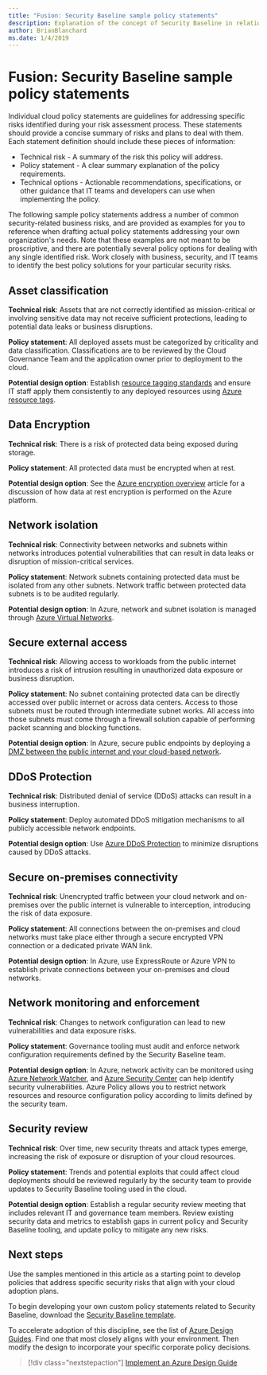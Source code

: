 ```yaml
---
title: "Fusion: Security Baseline sample policy statements"
description: Explanation of the concept of Security Baseline in relation to cloud governance
author: BrianBlanchard
ms.date: 1/4/2019
---
```


# Fusion: Security Baseline sample policy statements

Individual cloud policy statements are guidelines for addressing specific risks identified during your risk assessment process. These statements should provide a concise summary of risks and plans to deal with them. Each statement definition should include these pieces of information:

- Technical risk - A summary of the risk this policy will address.
- Policy statement - A clear summary explanation of the policy requirements.
- Technical options - Actionable recommendations, specifications, or other guidance that IT teams and developers can use when implementing the policy.

The following sample policy statements address a number of common security-related business risks, and are provided as examples for you to reference when drafting actual policy statements addressing your own organization's needs. Note that these examples are not meant to be proscriptive, and there are potentially several policy options for dealing with any single identified risk. Work closely with business, security, and IT teams to identify the best policy solutions for your particular security risks.  

## Asset classification

**Technical risk**: Assets that are not correctly identified as mission-critical or involving sensitive data may not receive sufficient protections, leading to potential data leaks or business disruptions.

**Policy statement**: All deployed assets must be categorized by criticality and data classification. Classifications are to be reviewed by the Cloud Governance Team and the application owner prior to deployment to the cloud.

**Potential design option**: Establish [resource tagging standards](../../decision-guides/resource-tagging/overview.md) and ensure IT staff apply them consistently to any deployed resources using [Azure resource tags](/azure/azure-resource-manager/resource-group-using-tags).

## Data Encryption

**Technical risk**: There is a risk of protected data being exposed during storage.

**Policy statement**: All protected data must be encrypted when at rest.

**Potential design option**: See the [Azure encryption overview](/azure/security/security-azure-encryption-overview) article for a discussion of how data at rest encryption is performed on the Azure platform.  

## Network isolation

**Technical risk**: Connectivity between networks and subnets within networks introduces potential vulnerabilities that can result in data leaks or disruption of mission-critical services.

**Policy statement**: Network subnets containing protected data must be isolated from any other subnets. Network traffic between protected data subnets is to be audited regularly.

**Potential design option**: In Azure, network and subnet isolation is managed through [Azure Virtual Networks](/azure/virtual-network/virtual-networks-overview).

## Secure external access

**Technical risk**: Allowing access to workloads from the public internet introduces a risk of intrusion resulting in unauthorized data exposure or business disruption.

**Policy statement**: No subnet containing protected data can be directly accessed over public internet or across data centers. Access to those subnets must be routed through intermediate subnet works. All access into those subnets must come through a firewall solution capable of performing packet scanning and blocking functions.

**Potential design option**: In Azure, secure public endpoints by deploying a [DMZ between the public internet and your cloud-based network](/azure/architecture/reference-architectures/dmz/secure-vnet-dmz).

## DDoS Protection

**Technical risk**: Distributed denial of service (DDoS) attacks can result in a business interruption.

**Policy statement**: Deploy automated DDoS mitigation mechanisms to all publicly accessible network endpoints.

**Potential design option**: Use [Azure DDoS Protection](/azure/virtual-network/ddos-protection-overview) to minimize disruptions caused by DDoS attacks.

## Secure on-premises connectivity

**Technical risk**: Unencrypted traffic between your cloud network and on-premises over the public internet is vulnerable to interception, introducing the risk of data exposure.

**Policy statement**: All connections between the on-premises and cloud networks must take place either through a secure encrypted VPN connection or a dedicated private WAN link.

**Potential design option**: In Azure, use ExpressRoute or Azure VPN to establish private connections between your on-premises and cloud networks.

## Network monitoring and enforcement

**Technical risk**: Changes to network configuration can lead to new vulnerabilities and data exposure risks.

**Policy statement**: Governance tooling must audit and enforce network configuration requirements defined by the Security Baseline team.

**Potential design option**: In Azure, network activity can be monitored using [Azure Network Watcher](/azure/network-watcher/network-watcher-monitoring-overview), and [Azure Security Center](/azure/security-center/security-center-network-recommendations) can help identify security vulnerabilities. Azure Policy allows you to restrict network resources and resource configuration policy according to limits defined by the security team.

## Security review

**Technical risk**: Over time, new security threats and attack types emerge, increasing the risk of exposure or disruption of your cloud resources.

**Policy statement**: Trends and potential exploits that could affect cloud deployments should be reviewed regularly by the security team to provide updates to Security Baseline tooling used in the cloud.

**Potential design option**: Establish a regular security review meeting that includes relevant IT and governance team members. Review existing security data and metrics to establish gaps in current policy and Security Baseline tooling, and update policy to mitigate any new risks.

## Next steps

Use the samples mentioned in this article as a starting point to develop policies that address specific security risks that align with your cloud adoption plans.

To begin developing your own custom policy statements related to Security Baseline, download the [Security Baseline template](template.md).

To accelerate adoption of this discipline, see the list of [Azure Design Guides](../journeys/overview.md). Find one that most closely aligns with your environment. Then modify the design to incorporate your specific corporate policy decisions.

> [!div class="nextstepaction"]
> [Implement an Azure Design Guide](../journeys/overview.md)
